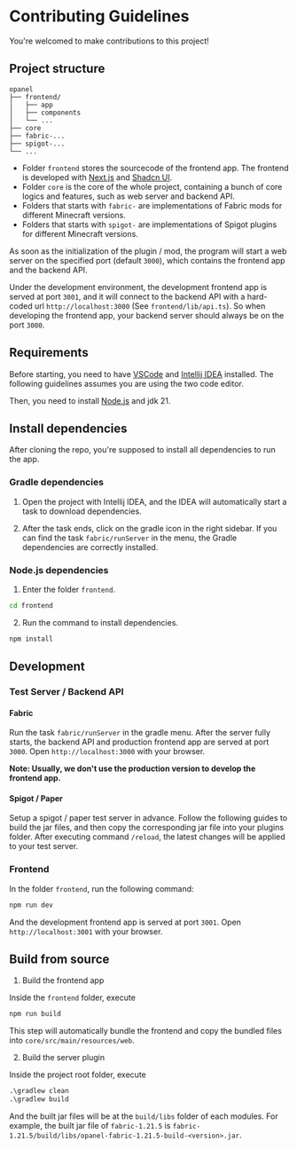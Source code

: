 # Contributing Guidelines

You're welcomed to make contributions to this project!

## Project structure

```
opanel
├── frontend/
│   ├── app
│   ├── components
│   └── ...
├── core
├── fabric-...
├── spigot-...
└── ...
```

- Folder `frontend` stores the sourcecode of the frontend app. The frontend is developed with [Next.js](https://nextjs.org) and [Shadcn UI](https://ui.shadcn.com).
- Folder `core` is the core of the whole project, containing a bunch of core logics and features, such as web server and backend API.
- Folders that starts with `fabric-` are implementations of Fabric mods for different Minecraft versions.
- Folders that starts with `spigot-` are implementations of Spigot plugins for different Minecraft versions.

As soon as the initialization of the plugin / mod, the program will start a web server on the specified port (default `3000`), which contains the frontend app and the backend API.

Under the development environment, the development frontend app is served at port `3001`, and it will connect to the backend API with a hard-coded url `http://localhost:3000` (See `frontend/lib/api.ts`). So when developing the frontend app, your backend server should always be on the port `3000`.

## Requirements

Before starting, you need to have [VSCode](https://code.visualstudio.com) and [Intellij IDEA](https://jetbrains.com/idea) installed. The following guidelines assumes you are using the two code editor.

Then, you need to install [Node.js](https://nodejs.org) and jdk 21.

## Install dependencies

After cloning the repo, you're supposed to install all dependencies to run the app.

### Gradle dependencies

1. Open the project with Intellij IDEA, and the IDEA will automatically start a task to download dependencies.

2. After the task ends, click on the gradle icon in the right sidebar. If you can find the task `fabric/runServer` in the menu, the Gradle dependencies are correctly installed.

### Node.js dependencies

1. Enter the folder `frontend`.

```cmd
cd frontend
```

2. Run the command to install dependencies.

```cmd
npm install
```

## Development

### Test Server / Backend API

#### Fabric

Run the task `fabric/runServer` in the gradle menu. After the server fully starts, the backend API and production frontend app are served at port `3000`. Open `http://localhost:3000` with your browser.

**Note: Usually, we don't use the production version to develop the frontend app.**

#### Spigot / Paper

Setup a spigot / paper test server in advance. Follow the following guides to build the jar files, and then copy the corresponding jar file into your plugins folder. After executing command `/reload`, the latest changes will be applied to your test server.

### Frontend

In the folder `frontend`, run the following command:

```cmd
npm run dev
```

And the development frontend app is served at port `3001`. Open `http://localhost:3001` with your browser.

## Build from source

1. Build the frontend app

Inside the `frontend` folder, execute

```cmd
npm run build
```

This step will automatically bundle the frontend and copy the bundled files into `core/src/main/resources/web`.

2. Build the server plugin

Inside the project root folder, execute

```cmd
.\gradlew clean
.\gradlew build
```

And the built jar files will be at the `build/libs` folder of each modules. For example, the built jar file of `fabric-1.21.5` is `fabric-1.21.5/build/libs/opanel-fabric-1.21.5-build-<version>.jar`.
